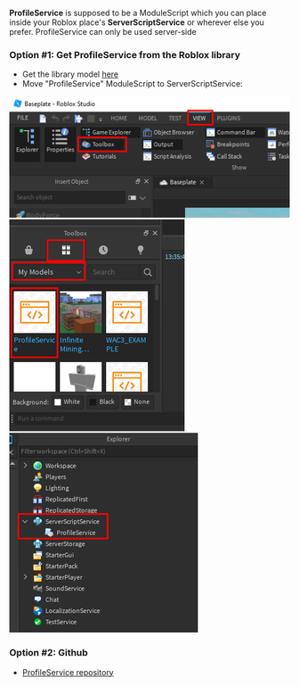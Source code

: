 **ProfileService** is supposed to be a ModuleScript which you can place inside your Roblox place's **ServerScriptService** or wherever else you prefer. ProfileService can only be used server-side

### Option #1: Get ProfileService from the Roblox library

   - Get the library model [here](https://www.roblox.com/library/5331689994/ProfileService)
   - Move "ProfileService" ModuleScript to ServerScriptService:

![Open toolbox menu](../images/Toolbox1.png)
![Find the ProfileService model](../images/Toolbox2.png)
![Move ProfileService to ServerScriptService](../images/Toolbox3.png)

### Option #2: Github
* [ProfileService repository](https://github.com/MadStudioRoblox/ProfileService)
